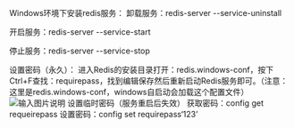 Windows环境下安装redis服务：
卸载服务：redis-server --service-uninstall

开启服务：redis-server --service-start

停止服务：redis-server --service-stop

设置密码（永久）：
进入Redis的安装目录打开：redis.windows-conf，按下Ctrl+F查找：requirepass，找到编辑保存然后重新启动Redis服务即可。（注意：这里是redis.windows-conf，windows自启动会加载这个配置文件）
![输入图片说明](https://images.gitee.com/uploads/images/2021/0318/134721_b688ba2a_5296156.png "屏幕截图.png")
设置临时密码（服务重启后失效）
获取密码：config get requeirepass 
设置密码：config set requirepass‘123’